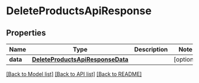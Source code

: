 # DeleteProductsApiResponse

## Properties
Name | Type | Description | Notes
------------ | ------------- | ------------- | -------------
**data** | [**DeleteProductsApiResponseData**](DeleteProductsApiResponseData.md) |  | [optional] 

[[Back to Model list]](../README.md#documentation-for-models) [[Back to API list]](../README.md#documentation-for-api-endpoints) [[Back to README]](../README.md)


